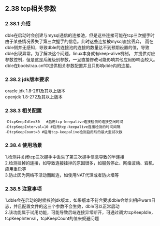 ## 2.38 tcp相关参数  

### 2.38.1 介绍  
dble在启动时会创建与mysql通信的连接池，但是这些连接可能在tcp三次握手时由于某些情况丢失了第三次握手的信息。此时这些连接被mysql直接丢弃，
而在dble侧并无感知，导致dble的连接池的连接的数量达不到预期设置的值，导致dble出现异常。为了解决这个问题，linux本身就有keep-alive机制，
并提供对应参数控制，但是这是系统级别参数，一旦直接修改可能影响其他应用影响面较大。dble在bootstrap.cnf中提供相关参数配置并且只影响dble内的连接。

### 2.38.2 jdk版本要求  
oracle jdk 1.8-261及其以上版本   
openjdk 1.8-272及其以上版本    

### 2.38.3 相关配置  
```
-DtcpKeepIdle=30   #启用tcp-keepalive连接检测的连接空闲时间
-DtcpKeepInterval=10 #启用tcp-keepalive连接检测的时间间隔
-DtcpKeepCount=3 #启用tcp-keepalive检测启用后的最大重试次数
```
### 2.38.4 使用场景  
1.检测并关闭tcp三次握手中丢失了第三次握手信息导致的半连接  
2.检测挂掉的连接，如导致连接挂掉的原因很多，如服务停止、网络波动、宕机、应用重启等  
3.防止因为网络不活动而断连，如使用NAT代理或者防火墙等  

### 2.38.5 注意事项  
1.dble会在启动的时候校验jdk版本，如果版本不符合要求dble会给出相应warn日志，并且配置文件的这三个参数不会生效，dble可以正常启动  
2.该功能属于试用功能，可能导致后端连接异常断开，可通过调大tcpKeepIdle，tcpKeepInterval，tcpKeepCount的值来规避问题  

